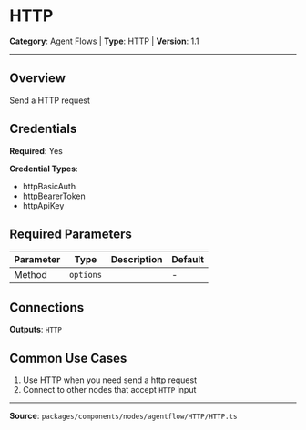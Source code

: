 # HTTP

**Category**: Agent Flows | **Type**: HTTP | **Version**: 1.1

---

## Overview

Send a HTTP request

## Credentials

**Required**: Yes

**Credential Types**:
- httpBasicAuth
- httpBearerToken
- httpApiKey

## Required Parameters

| Parameter | Type | Description | Default |
|-----------|------|-------------|---------|
| Method | `options` |  | - |

## Connections

**Outputs**: `HTTP`

## Common Use Cases

1. Use HTTP when you need send a http request
2. Connect to other nodes that accept `HTTP` input

---

**Source**: `packages/components/nodes/agentflow/HTTP/HTTP.ts`